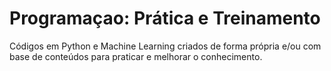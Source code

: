 # Programaçao: Prática e Treinamento
Códigos em Python e Machine Learning criados de forma própria e/ou com base de conteúdos para praticar e melhorar o conhecimento.
